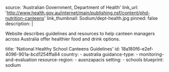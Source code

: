 source: 'Australian Government, Department of Health'
link_url: 'http://www.health.gov.au/internet/main/publishing.nsf/content/phd-nutrition-canteens'
link_thumbnail: Sodium/dept-health.jpg
pinned: false
description: |
  <p>Website describes guidelines and resources to help canteen managers across Australia offer healthier food and drink options.
  </p>
title: 'National Healthy School Canteens Guidelines'
id: 18a180f6-e2ef-4096-901a-bcd1254ffa84
country:
  - australia
guidance-type:
  - monitoring-and-evaluation
resource-region:
  - ausnzapacis
setting:
  - schools
blueprint: sodium
